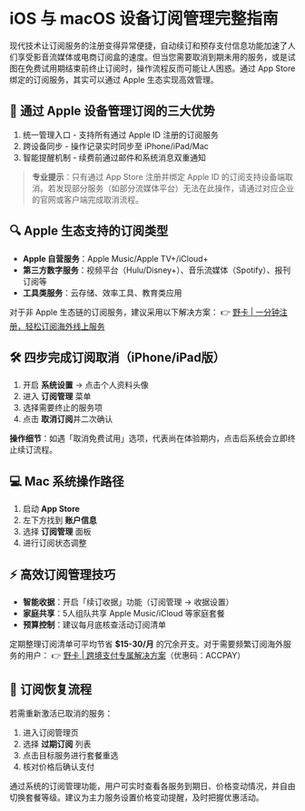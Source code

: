 # iOS 与 macOS 设备订阅管理完整指南

现代技术让订阅服务的注册变得异常便捷，自动续订和预存支付信息功能加速了人们享受影音流媒体或电商订阅盒的速度。但当您需要取消到期未用的服务，或是试图在免费试用期结束前终止订阅时，操作流程反而可能让人困惑。通过 App Store 绑定的订阅服务，其实可以通过 Apple 生态实现高效管理。

## 📱 通过 Apple 设备管理订阅的三大优势
1. 统一管理入口 - 支持所有通过 Apple ID 注册的订阅服务
2. 跨设备同步 - 操作记录实时同步至 iPhone/iPad/Mac
3. 智能提醒机制 - 续费前通过邮件和系统消息双重通知

> **专业提示**：只有通过 App Store 注册并绑定 Apple ID 的订阅支持设备端取消。若发现部分服务（如部分流媒体平台）无法在此操作，请通过对应企业的官网或客户端完成取消流程。

## 🔍 Apple 生态支持的订阅类型
- **Apple 自营服务**：Apple Music/Apple TV+/iCloud+
- **第三方数字服务**：视频平台（Hulu/Disney+）、音乐流媒体（Spotify）、报刊订阅等
- **工具类服务**：云存储、效率工具、教育类应用

对于非 Apple 生态链的订阅服务，建议采用以下解决方案：
👉 [野卡 | 一分钟注册，轻松订阅海外线上服务](https://bbtdd.com/yeka)

## 🛠️ 四步完成订阅取消（iPhone/iPad版）
1. 开启 **系统设置** → 点击个人资料头像
2. 进入 **订阅管理** 菜单
3. 选择需要终止的服务项
4. 点击 **取消订阅**并二次确认

**操作细节**：如遇「取消免费试用」选项，代表尚在体验期内，点击后系统会立即终止续订流程。

## 💻 Mac 系统操作路径
1. 启动 **App Store**
2. 左下方找到 **账户信息**
3. 选择 **订阅管理** 面板
4. 进行订阅状态调整

## ⚡ 高效订阅管理技巧
- **智能收据**：开启「续订收据」功能（订阅管理 → 收据设置）
- **家庭共享**：5人组队共享 Apple Music/iCloud 等家庭套餐
- **预算控制**：建议每月底核查活动订阅清单

定期整理订阅清单可平均节省 **$15-30/月** 的冗余开支。对于需要频繁订阅海外服务的用户：
👉 [野卡 | 跨境支付专属解决方案](https://bbtdd.com/yeka)（优惠码：ACCPAY）

## 🔄 订阅恢复流程
若需重新激活已取消的服务：
1. 进入订阅管理页
2. 选择 **过期订阅** 列表
3. 点击目标服务进行套餐重选
4. 核对价格后确认支付

通过系统的订阅管理功能，用户可实时查看各服务到期日、价格变动情况，并自由切换套餐等级。建议为主力服务设置价格变动提醒，及时把握优惠活动。